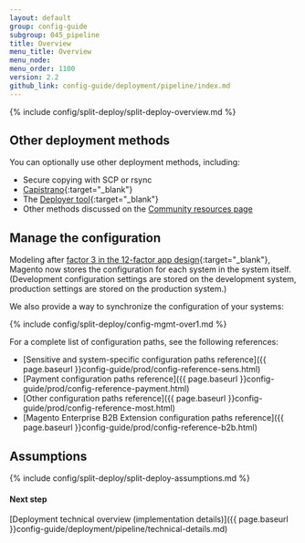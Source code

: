 ```yaml
---
layout: default
group: config-guide
subgroup: 045_pipeline
title: Overview
menu_title: Overview
menu_node:
menu_order: 1100
version: 2.2
github_link: config-guide/deployment/pipeline/index.md
---
```


{% include config/split-deploy/split-deploy-overview.md %}

## Other deployment methods
You can optionally use other deployment methods, including:

*	Secure copying with SCP or rsync
*	[Capistrano](http://capistranorb.com/documentation/overview/what-is-capistrano){:target="_blank"}
*	The [Deployer tool](https://deployer.org/){:target="_blank"}
*	Other methods discussed on the [Community resources page](http://devdocs.magento.com/community/resources/#installdeploy)

## Manage the configuration
Modeling after [factor 3 in the 12-factor app design](https://12factor.net/config){:target="_blank"}, Magento now stores the configuration for each system in the system itself. (Development configuration settings are stored on the development system, production settings are stored on the production system.)

We also provide a way to synchronize the configuration of your systems:

{% include config/split-deploy/config-mgmt-over1.md %}

For a complete list of configuration paths, see the following references:

*	[Sensitive and system-specific configuration paths reference]({{ page.baseurl }}config-guide/prod/config-reference-sens.html)
*	[Payment configuration paths reference]({{ page.baseurl }}config-guide/prod/config-reference-payment.html)
*	[Other configuration paths reference]({{ page.baseurl }}config-guide/prod/config-reference-most.html)
*	[Magento Enterprise B2B Extension configuration paths reference]({{ page.baseurl }}config-guide/prod/config-reference-b2b.html)

## Assumptions

{% include config/split-deploy/split-deploy-assumptions.md %}

#### Next step
[Deployment technical overview (implementation details)]({{ page.baseurl }}config-guide/deployment/pipeline/technical-details.md)
